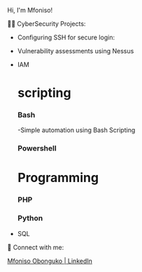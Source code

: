 Hi, I'm Mfoniso! 

👨‍💻 CyberSecurity Projects:


- Configuring SSH for secure login: 
- Vulnerability assessments using Nessus 
- IAM
  
  <h1> scripting </h1>
   <h3> Bash </h3>
    -Simple automation using Bash Scripting
  <h3>Powershell</h3>
  
  <h1> Programming </h1>
  <h3> PHP </h3> 
  <h3> Python </h3>

- SQL

 🤳 Connect with me:



[Mfoniso Obonguko | LinkedIn][linkedin]


[linkedin]: www.linkedin.com/in/mfonisoobonguko

